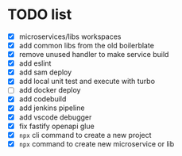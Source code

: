 # TODO list

-   [x] microservices/libs workspaces
-   [x] add common libs from the old boilerblate
-   [x] remove unused handler to make service build
-   [x] add eslint
-   [x] add sam deploy
-   [x] add local unit test and execute with turbo
-   [ ] add docker deploy
-   [x] add codebuild
-   [x] add jenkins pipeline
-   [x] add vscode debugger
-   [x] fix fastify openapi glue
-   [x] `npx` cli command to create a new project
-   [x] `npx` command to create new microservice or lib

